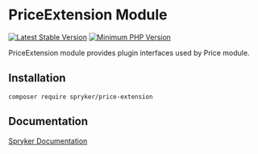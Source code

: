 # PriceExtension Module
[![Latest Stable Version](https://poser.pugx.org/spryker/price-extension/v/stable.svg)](https://packagist.org/packages/spryker/price-extension)
[![Minimum PHP Version](https://img.shields.io/badge/php-%3E%3D%208.2-8892BF.svg)](https://php.net/)

PriceExtension module provides plugin interfaces used by Price module.

## Installation

```
composer require spryker/price-extension
```

## Documentation

[Spryker Documentation](https://docs.spryker.com)
